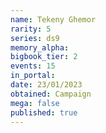 ```yaml
---
name: Tekeny Ghemor
rarity: 5
series: ds9
memory_alpha:
bigbook_tier: 2
events: 15
in_portal:
date: 23/01/2023
obtained: Campaign
mega: false
published: true
---
```



